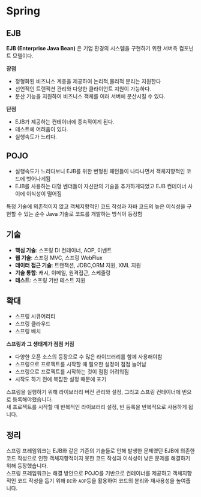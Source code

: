 # Spring

## EJB  
**EJB (Enterprise Java Bean)** 은 기업 환경의 시스템을 구현하기 위한 서버측 컴포넌트 모델이다.  
  
**장점**  
+ 정형화된 비즈니스 계층을 제공하여 논리적,물리적 분리는 지원한다
+ 선언적인 트랜잭션 관리와 다양한 클라이언트 지원이 가능하다.
+ 분산 기능을 지원하여 비즈니스 객체를 여러 서버에 분산시킬 수 있다.
  
**단점**  
+ EJB가 제공하는 컨테이너에 종속적이게 된다.
+ 테스트에 어려움이 있다.  
+ 실행속도가 느리다.  
  
## POJO
+ 실행속도가 느리다보니 EJB를 위한 변형된 패턴들이 나타나면서 객체지향적인 코드에 벗어나게됨
+ EJB를 사용하는 대형 벤더들이 자신만의 기술을 추가하게되었고 EJB 컨테이너 사이에 이식성이 떨어짐  
    
특정 기술에 의존적이지 않고 객체지향적인 코드 작성과 자바 코드의 높은 이식성을 구현할 수 있는 순수 Java 기술로 코드를 개발하는 방식이 등장함  
  
## 기술
+ **핵심 기술**: 스프링 DI 컨테이너, AOP, 이벤트
+ **웹 기술**: 스프링 MVC, 스프링 WebFlux
+ **데이터 접근 기술**: 트랜잭션, JDBC,ORM 지원, XML 지원
+ **기술 통합**: 캐시, 이메일, 원격접근, 스케줄링
+ **테스트**: 스프링 기반 테스트 지원  
  
## 확대  
+ 스프링 시큐어리티
+ 스프링 클라우드
+ 스프링 배치  

**스프링과 그 생태계가 점점 커짐**  
+ 다양한 오픈 소스의 등장으로 수 많은 라이브러리를 함께 사용해야함
+ 스프링으로 프로젝트를 시작할 때 필요한 설정이 점점 늘어남
+ 스프링으로 프로젝트를 시작하는 것이 점점 어려워짐
+ 시작도 하기 전에 복잡한 설정 때문에 포기  
  
스프링을 실행하기 위해 라이브러리 버전 관리와 설정, 그리고 스프링 컨테이너에 빈으로 등록해야했습니다.  
새 프로젝트를 시작할 때 반복적인 라이브러리 설정, 빈 등록을 반복적으로 사용하게 됩니다.  
  
  
## 정리  
스프링 프레임워크는 EJB와 같은 기존의 기술들로 인해 발생한 문제였던 EJB에 의존한 코드 작성으로 인한 객체지향적이지 못한 코드 작성과 이식성이 낮은 문제를 해결하기 위해 등장했습니다.  
스프링 프레임워크는 해결 방안으로 POJO를 기반으로 컨테이너를 제공하고 객체지향적인 코드 작성을 돕기 위해 `DI`와 `AOP`등을 활용하여 코드의 분리와 재사용성을 높여줍니다.  
